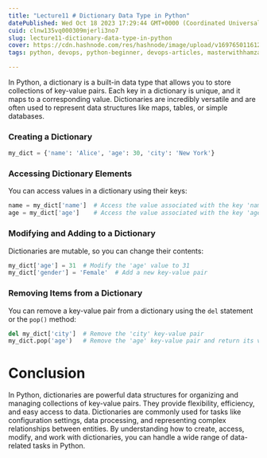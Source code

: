 ```yaml
---
title: "Lecture11 # Dictionary Data Type in Python"
datePublished: Wed Oct 18 2023 17:29:44 GMT+0000 (Coordinated Universal Time)
cuid: clnw135vq000309mjerli3no7
slug: lecture11-dictionary-data-type-in-python
cover: https://cdn.hashnode.com/res/hashnode/image/upload/v1697650116120/3437fa5a-b641-41e5-92e2-0032cd954079.png
tags: python, devops, python-beginner, devops-articles, masterwithhamza

---
```


In Python, a dictionary is a built-in data type that allows you to store collections of key-value pairs. Each key in a dictionary is unique, and it maps to a corresponding value. Dictionaries are incredibly versatile and are often used to represent data structures like maps, tables, or simple databases.

### **Creating a Dictionary**

```python
my_dict = {'name': 'Alice', 'age': 30, 'city': 'New York'}
```

### **Accessing Dictionary Elements**

You can access values in a dictionary using their keys:

```python
name = my_dict['name']  # Access the value associated with the key 'name' ('Alice')
age = my_dict['age']    # Access the value associated with the key 'age' (30)
```

### **Modifying and Adding to a Dictionary**

Dictionaries are mutable, so you can change their contents:

```python
my_dict['age'] = 31  # Modify the 'age' value to 31
my_dict['gender'] = 'Female'  # Add a new key-value pair
```

### **Removing Items from a Dictionary**

You can remove a key-value pair from a dictionary using the `del` statement or the `pop()` method:

```python
del my_dict['city']  # Remove the 'city' key-value pair
my_dict.pop('age')   # Remove the 'age' key-value pair and return its value
```

# **Conclusion**

In Python, dictionaries are powerful data structures for organizing and managing collections of key-value pairs. They provide flexibility, efficiency, and easy access to data. Dictionaries are commonly used for tasks like configuration settings, data processing, and representing complex relationships between entities. By understanding how to create, access, modify, and work with dictionaries, you can handle a wide range of data-related tasks in Python.